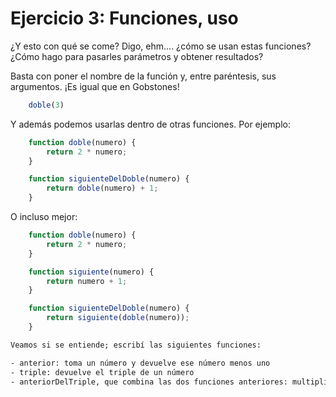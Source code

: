 # Ejercicio 3: Funciones, uso

¿Y esto con qué se come? Digo, ehm.... ¿cómo se usan estas funciones? ¿Cómo hago para pasarles parámetros y obtener resultados?

Basta con poner el nombre de la función y, entre paréntesis, sus argumentos. ¡Es igual que en Gobstones!

```js
    doble(3)
```
Y además podemos usarlas dentro de otras funciones. Por ejemplo:

```js
    function doble(numero) {
        return 2 * numero;
    }

    function siguienteDelDoble(numero) {
        return doble(numero) + 1;
    }
```
O incluso mejor:

```js
    function doble(numero) {
        return 2 * numero;
    }

    function siguiente(numero) {
        return numero + 1;
    }

    function siguienteDelDoble(numero) {
        return siguiente(doble(numero));
    }
```
```txt
Veamos si se entiende; escribí las siguientes funciones:

- anterior: toma un número y devuelve ese número menos uno
- triple: devuelve el triple de un número
- anteriorDelTriple, que combina las dos funciones anteriores: multiplica a un número por 3 y le resta 1 

```

